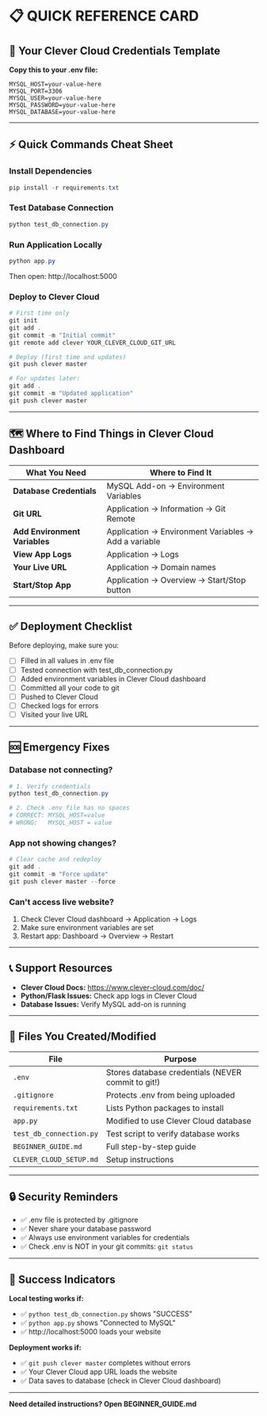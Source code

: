 # 📋 QUICK REFERENCE CARD

## 🔑 Your Clever Cloud Credentials Template

**Copy this to your .env file:**

```env
MYSQL_HOST=your-value-here
MYSQL_PORT=3306
MYSQL_USER=your-value-here
MYSQL_PASSWORD=your-value-here
MYSQL_DATABASE=your-value-here
```

---

## ⚡ Quick Commands Cheat Sheet

### Install Dependencies
```powershell
pip install -r requirements.txt
```

### Test Database Connection
```powershell
python test_db_connection.py
```

### Run Application Locally
```powershell
python app.py
```
Then open: http://localhost:5000

### Deploy to Clever Cloud
```powershell
# First time only
git init
git add .
git commit -m "Initial commit"
git remote add clever YOUR_CLEVER_CLOUD_GIT_URL

# Deploy (first time and updates)
git push clever master

# For updates later:
git add .
git commit -m "Updated application"
git push clever master
```

---

## 🗺️ Where to Find Things in Clever Cloud Dashboard

| What You Need | Where to Find It |
|---------------|------------------|
| **Database Credentials** | MySQL Add-on → Environment Variables |
| **Git URL** | Application → Information → Git Remote |
| **Add Environment Variables** | Application → Environment Variables → Add a variable |
| **View App Logs** | Application → Logs |
| **Your Live URL** | Application → Domain names |
| **Start/Stop App** | Application → Overview → Start/Stop button |

---

## ✅ Deployment Checklist

Before deploying, make sure you:

- [ ] Filled in all values in .env file
- [ ] Tested connection with test_db_connection.py
- [ ] Added environment variables in Clever Cloud dashboard
- [ ] Committed all your code to git
- [ ] Pushed to Clever Cloud
- [ ] Checked logs for errors
- [ ] Visited your live URL

---

## 🆘 Emergency Fixes

### Database not connecting?
```powershell
# 1. Verify credentials
python test_db_connection.py

# 2. Check .env file has no spaces
# CORRECT: MYSQL_HOST=value
# WRONG:   MYSQL_HOST = value
```

### App not showing changes?
```powershell
# Clear cache and redeploy
git add .
git commit -m "Force update"
git push clever master --force
```

### Can't access live website?
1. Check Clever Cloud dashboard → Application → Logs
2. Make sure environment variables are set
3. Restart app: Dashboard → Overview → Restart

---

## 📞 Support Resources

- **Clever Cloud Docs:** https://www.clever-cloud.com/doc/
- **Python/Flask Issues:** Check app logs in Clever Cloud
- **Database Issues:** Verify MySQL add-on is running

---

## 🎯 Files You Created/Modified

| File | Purpose |
|------|---------|
| `.env` | Stores database credentials (NEVER commit to git!) |
| `.gitignore` | Protects .env from being uploaded |
| `requirements.txt` | Lists Python packages to install |
| `app.py` | Modified to use Clever Cloud database |
| `test_db_connection.py` | Test script to verify database works |
| `BEGINNER_GUIDE.md` | Full step-by-step guide |
| `CLEVER_CLOUD_SETUP.md` | Setup instructions |

---

## 🔒 Security Reminders

- ✅ .env file is protected by .gitignore
- ✅ Never share your database password
- ✅ Always use environment variables for credentials
- ✅ Check .env is NOT in your git commits: `git status`

---

## 🎉 Success Indicators

**Local testing works if:**
- ✅ `python test_db_connection.py` shows "SUCCESS"
- ✅ `python app.py` shows "Connected to MySQL"
- ✅ http://localhost:5000 loads your website

**Deployment works if:**
- ✅ `git push clever master` completes without errors
- ✅ Your Clever Cloud app URL loads the website
- ✅ Data saves to database (check in Clever Cloud dashboard)

---

**Need detailed instructions? Open BEGINNER_GUIDE.md**
